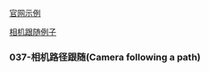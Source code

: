 [官网示例](https://threejs.org/examples/#webgl_geometry_extrude_splines)

[相机跟随例子](https://github.com/ZachSaucier/threejs-camera-spline-follower)


### 037-相机路径跟随(Camera following a path)

